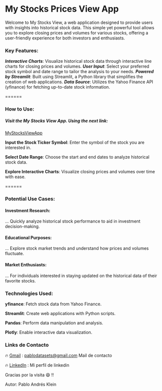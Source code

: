 # My Stocks Prices View App

Welcome to My Stocks View, a web application designed to provide users with insights into historical stock data. This simple yet powerful tool allows you to explore closing prices and volumes for various stocks, offering a user-friendly experience for both investors and enthusiasts.

### Key Features:

***Interactive Charts***:
Visualize historical stock data through interactive line charts for closing prices and volumes.
***User Input***: 
Select your preferred stock symbol and date range to tailor the analysis to your needs.
***Powered by Streamlit***:
Built using Streamlit, a Python library that simplifies the creation of web applications.
***Data Source***:
Utilizes the Yahoo Finance API (yfinance) for fetching up-to-date stock information.

======
### How to Use:
##### Visit the My Stocks View App. Using the next link:
[MyStocksViewApp](https://mystocksview.streamlit.app/)

**Input the Stock Ticker Symbol**: 
Enter the symbol of the stock you are interested in.

**Select Date Range**: 
Choose the start and end dates to analyze historical stock data.

**Explore Interactive Charts**: 
Visualize closing prices and volumes over time with ease.

======
### Potential Use Cases:
#### Investment Research:
... Quickly analyze historical stock performance to aid in investment decision-making.
#### Educational Purposes:
... Explore stock market trends and understand how prices and volumes fluctuate.
####  Market Enthusiasts: 
... For individuals interested in staying updated on the historical data of their favorite stocks.
### Technologies Used:

**yfinance**: 
Fetch stock data from Yahoo Finance.

**Streamlit**: 
Create web applications with Python scripts.

**Pandas**:
Perform data manipulation and analysis.

**Plotly**:
Enable interactive data visualization.


### **Links de Contacto** 


:fire: [Gmail](pablodatasets@gmail.com) : pablodatasets@gmail.com Mail de contacto

:fire: [LinkedIn](https://www.linkedin.com/in/pablo-andres-klein-a669551b1/) : Mi perfil de linkedin

Gracias por la visita :smile: :bangbang:

Autor: Pablo Andrés Klein
